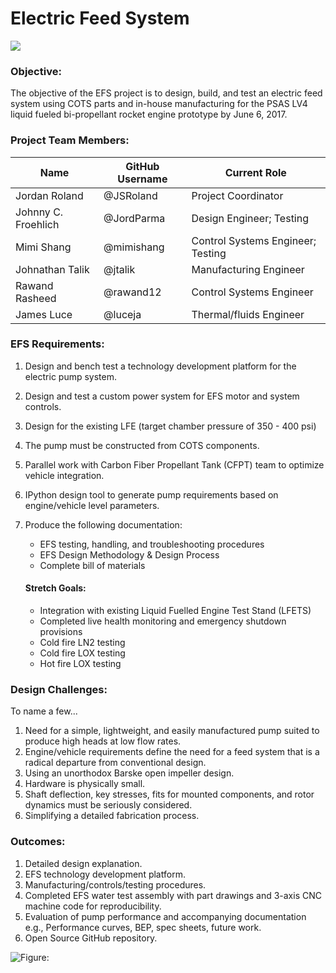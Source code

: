 ﻿---
Title: Electric Feed System
Sponsor: Portland State Aerospace Society
Sponsor_url: http://psas.pdx.edu/
Github Repo: https://github.com/psas/electric-feed-system
Document-date: 28 April 2017
---


# Electric Feed System

![](https://github.com/psas/electric-feed-system/blob/master/Documentation/Images/team5.PNG)

### Objective:

The objective of the EFS project is to design, build, and test an electric feed system using COTS parts and in-house manufacturing for the PSAS LV4 liquid fueled bi-propellant rocket engine prototype by June 6, 2017.

### Project Team Members:

Name                | GitHub Username | Current Role
--------------------|-----------------|-----------------------------------
Jordan Roland       | @JSRoland       | Project Coordinator
Johnny C. Froehlich | @JordParma      | Design Engineer; Testing
Mimi Shang          | @mimishang      | Control Systems Engineer; Testing
Johnathan Talik     | @jtalik         | Manufacturing Engineer
Rawand Rasheed      | @rawand12       | Control Systems Engineer
James Luce          | @luceja         | Thermal/fluids Engineer

### EFS Requirements:

1. Design and bench test a technology development platform for the electric pump system.
2. Design and test a custom power system for EFS motor and system controls.
3. Design for the existing LFE (target chamber pressure of 350 - 400 psi)
4. The pump must be constructed from COTS components.
5. Parallel work with Carbon Fiber Propellant Tank (CFPT) team to optimize vehicle integration.
6. IPython design tool to generate pump requirements based on engine/vehicle level parameters.    
7. Produce the following documentation:
    - EFS testing, handling, and troubleshooting procedures
	- EFS Design Methodology & Design Process
    - Complete bill of materials

    #### Stretch Goals:
    - Integration with existing Liquid Fuelled Engine Test Stand (LFETS)
    - Completed live health monitoring and emergency shutdown provisions
    - Cold fire LN2 testing
    - Cold fire LOX testing
    - Hot  fire LOX testing

### Design Challenges:

To name a few...
1. Need for a simple, lightweight, and easily manufactured pump suited to produce high heads at low flow  rates.
2. Engine/vehicle requirements define the need for a feed system that is a radical departure from conventional design.
3. Using an unorthodox Barske open impeller design.
4. Hardware is physically small.
5. Shaft deflection, key stresses, fits for mounted components, and rotor dynamics must be seriously considered.
6. Simplifying a detailed fabrication process.

### Outcomes:

1. Detailed design explanation.
2. EFS technology development platform.
3. Manufacturing/controls/testing procedures.
4. Completed EFS water test assembly with part drawings and 3-axis CNC machine code for reproducibility.
5. Evaluation of pump performance and accompanying documentation e.g., Performance curves, BEP, spec sheets, future work.
6. Open Source GitHub repository.



![Figure: ](https://github.com/psas/electric-feed-system/blob/master/Documentation/Images/Impellers.PNG)
